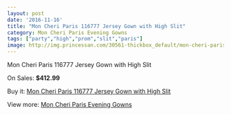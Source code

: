 ```yaml
---
layout: post
date: '2016-11-16'
title: "Mon Cheri Paris 116777 Jersey Gown with High Slit"
category: Mon Cheri Paris Evening Gowns
tags: ["party","high","prom","slit","paris"]
image: http://img.princessan.com/30561-thickbox_default/mon-cheri-paris-116777-jersey-gown-with-high-slit.jpg
---
```

Mon Cheri Paris 116777 Jersey Gown with High Slit

On Sales: **$412.99**
<a href="https://www.princessan.com/en/13873-mon-cheri-paris-116777-jersey-gown-with-high-slit.html"><amp-img layout="responsive" width="600" height="600" src="//img.princessan.com/30561-thickbox_default/mon-cheri-paris-116777-jersey-gown-with-high-slit.jpg" alt="Mon Cheri Paris 116777 Jersey Gown with High Slit 0" /></a>
<a href="https://www.princessan.com/en/13873-mon-cheri-paris-116777-jersey-gown-with-high-slit.html"><amp-img layout="responsive" width="600" height="600" src="//img.princessan.com/30562-thickbox_default/mon-cheri-paris-116777-jersey-gown-with-high-slit.jpg" alt="Mon Cheri Paris 116777 Jersey Gown with High Slit 1" /></a>

Buy it: [Mon Cheri Paris 116777 Jersey Gown with High Slit](https://www.princessan.com/en/13873-mon-cheri-paris-116777-jersey-gown-with-high-slit.html "Mon Cheri Paris 116777 Jersey Gown with High Slit")

View more: [Mon Cheri Paris Evening Gowns](https://www.princessan.com/en/103- "Mon Cheri Paris Evening Gowns")